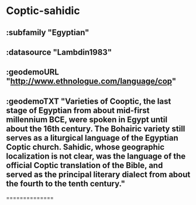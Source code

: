 # Coptic-sahidic



## :subfamily "Egyptian"

## :datasource "Lambdin1983"

## :geodemoURL "http://www.ethnologue.com/language/cop"

## :geodemoTXT "Varieties of Cooptic, the last stage of Egyptian from about mid-first millennium BCE, were spoken in Egypt until about the 16th century. The Bohairic variety still serves as a liturgical language of the Egyptian Coptic church. Sahidic, whose geographic localization is not clear, was the language of the official Coptic translation of the Bible, and served as the principal literary dialect from about the fourth to the tenth century."

==============

